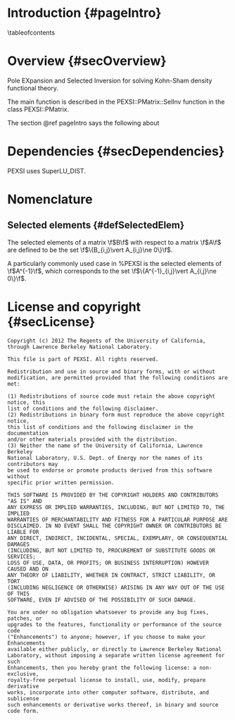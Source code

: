 Introduction      {#pageIntro}
============

\tableofcontents

Overview          {#secOverview}
======== 

Pole EXpansion and Selected Inversion for solving Kohn-Sham density
functional theory.

The main function is described in the PEXSI::PMatrix::SelInv
function in the class PEXSI::PMatrix.

The section @ref pageIntro says the following about 



<!--
@anchor defSelectedElem 
**Selected elements** are the elements
-->

Dependencies      {#secDependencies}
============ 

PEXSI uses SuperLU_DIST.

Nomenclature
============

Selected elements     {#defSelectedElem}
-----------------

The selected elements of a matrix \f$B\f$ with respect to a matrix
\f$A\f$ are defined to be the set \f$\{B_{i,j}\vert A_{i,j}\ne 0\}\f$.

A particularly commonly used case in %PEXSI is the selected elements of
\f$A^{-1}\f$, which corresponds to the set \f$\{A^{-1}_{i,j}\vert A_{i,j}\ne 0\}\f$.


License and copyright      {#secLicense}
=====================

    Copyright (c) 2012 The Regents of the University of California,
    through Lawrence Berkeley National Laboratory.  

    This file is part of PEXSI. All rights reserved.

    Redistribution and use in source and binary forms, with or without
    modification, are permitted provided that the following conditions are met:

    (1) Redistributions of source code must retain the above copyright notice, this
    list of conditions and the following disclaimer.
    (2) Redistributions in binary form must reproduce the above copyright notice,
    this list of conditions and the following disclaimer in the documentation
    and/or other materials provided with the distribution.
    (3) Neither the name of the University of California, Lawrence Berkeley
    National Laboratory, U.S. Dept. of Energy nor the names of its contributors may
    be used to endorse or promote products derived from this software without
    specific prior written permission.

    THIS SOFTWARE IS PROVIDED BY THE COPYRIGHT HOLDERS AND CONTRIBUTORS "AS IS" AND
    ANY EXPRESS OR IMPLIED WARRANTIES, INCLUDING, BUT NOT LIMITED TO, THE IMPLIED
    WARRANTIES OF MERCHANTABILITY AND FITNESS FOR A PARTICULAR PURPOSE ARE
    DISCLAIMED. IN NO EVENT SHALL THE COPYRIGHT OWNER OR CONTRIBUTORS BE LIABLE FOR
    ANY DIRECT, INDIRECT, INCIDENTAL, SPECIAL, EXEMPLARY, OR CONSEQUENTIAL DAMAGES
    (INCLUDING, BUT NOT LIMITED TO, PROCUREMENT OF SUBSTITUTE GOODS OR SERVICES;
    LOSS OF USE, DATA, OR PROFITS; OR BUSINESS INTERRUPTION) HOWEVER CAUSED AND ON
    ANY THEORY OF LIABILITY, WHETHER IN CONTRACT, STRICT LIABILITY, OR TORT
    (INCLUDING NEGLIGENCE OR OTHERWISE) ARISING IN ANY WAY OUT OF THE USE OF THIS
    SOFTWARE, EVEN IF ADVISED OF THE POSSIBILITY OF SUCH DAMAGE.

    You are under no obligation whatsoever to provide any bug fixes, patches, or
    upgrades to the features, functionality or performance of the source code
    ("Enhancements") to anyone; however, if you choose to make your Enhancements
    available either publicly, or directly to Lawrence Berkeley National
    Laboratory, without imposing a separate written license agreement for such
    Enhancements, then you hereby grant the following license: a non-exclusive,
    royalty-free perpetual license to install, use, modify, prepare derivative
    works, incorporate into other computer software, distribute, and sublicense
    such enhancements or derivative works thereof, in binary and source code form.
